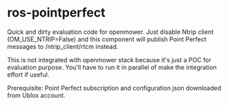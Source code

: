 # ros-pointperfect

Quick and dirty evaluation code for openmower. Just disable Ntrip client (OM_USE_NTRIP=False) and this component will publish Point Perfect messages to /ntrip_client/rtcm instead.

This is not integrated with openmower stack because it's just a POC for evaluation purpose. You'll have to run it in parallel of make the integration effort if useful.

Prerequisite: Point Perfect subscription and configuration json downloaded from Ublox account.
